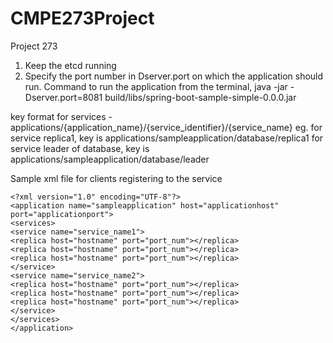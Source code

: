 CMPE273Project
==============

Project 273

1. Keep the etcd running
2. Specify the port number in Dserver.port on which the application should run. Command to run the application from the terminal,
java -jar -Dserver.port=8081 build/libs/spring-boot-sample-simple-0.0.0.jar


key format for services - applications/{application_name}/{service_identifier}/{service_name}
eg. for service replica1, key is applications/sampleapplication/database/replica1
    for service leader of database, key is applications/sampleapplication/database/leader



Sample xml file for clients registering to the service

    <?xml version="1.0" encoding="UTF-8"?>
    <application name="sampleapplication" host="applicationhost" port="applicationport">
    <services>
    <service name="service_name1">
    <replica host="hostname" port="port_num"></replica>
    <replica host="hostname" port="port_num"></replica>
    <replica host="hostname" port="port_num"></replica>
    </service>
    <service name="service_name2">
    <replica host="hostname" port="port_num"></replica>
    <replica host="hostname" port="port_num"></replica>
    <replica host="hostname" port="port_num"></replica>
    </service>
    </services>
    </application>

